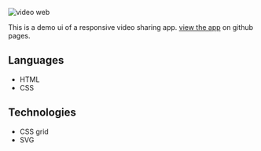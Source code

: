 ![video web](https://user-images.githubusercontent.com/71079290/178404926-022bf8ee-6969-4941-9bb3-3587e8099455.jpg)

This is a demo ui of a responsive video sharing app. [view the app](https://kande81.github.io/video-app/) on github pages.

## Languages

- HTML
- CSS

## Technologies

- CSS grid
- SVG
